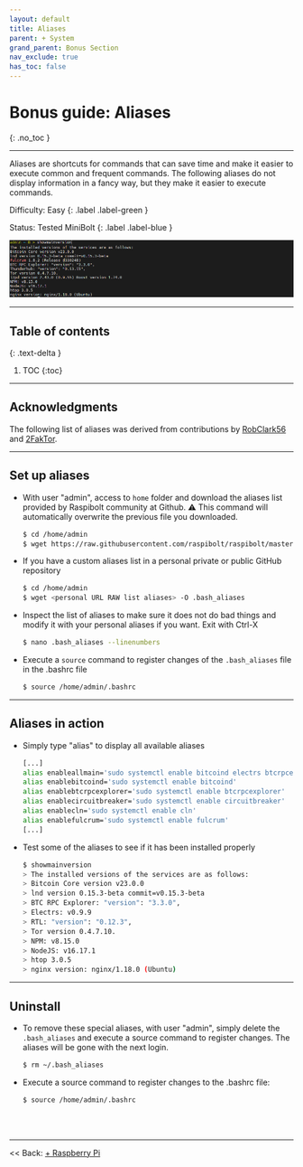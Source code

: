 ```yaml
---
layout: default
title: Aliases
parent: + System
grand_parent: Bonus Section
nav_exclude: true
has_toc: false
---
```

<!-- markdownlint-disable MD014 MD022 MD025 MD033 MD040 -->

# Bonus guide: Aliases

{: .no_toc }

---

Aliases are shortcuts for commands that can save time and make it easier to execute common and frequent commands. The following aliases do not display information in a fancy way, but they make it easier to execute commands.

Difficulty: Easy
{: .label .label-green }

Status: Tested MiniBolt
{: .label .label-blue }

![alias](../../../images/aliases-demo.png)

---

## Table of contents
{: .text-delta }

1. TOC
{:toc}

---

## Acknowledgments

The following list of aliases was derived from contributions by [RobClark56](https://github.com/robclark56) and [2FakTor](https://github.com/twofaktor).

---

## Set up aliases

* With user "admin", access to `home` folder and download the aliases list provided by Raspibolt community at Github. ⚠️ This command will automatically overwrite the previous file you downloaded.

  ```sh
  $ cd /home/admin
  $ wget https://raw.githubusercontent.com/raspibolt/raspibolt/master/resources/.bash_aliases -O .bash_aliases
  ```

* If you have a custom aliases list in a personal private or public GitHub repository

  ```sh
  $ cd /home/admin
  $ wget <personal URL RAW list aliases> -O .bash_aliases
  ```

* Inspect the list of aliases to make sure it does not do bad things and modify it with your personal aliases if you want. Exit with Ctrl-X

  ```sh
  $ nano .bash_aliases --linenumbers
  ```

* Execute a `source` command to register changes of the `.bash_aliases` file in the .bashrc file

  ```sh
  $ source /home/admin/.bashrc 
  ```

---

## Aliases in action

* Simply type "alias" to display all available aliases

  ```sh
  [...]
  alias enableallmain='sudo systemctl enable bitcoind electrs btcrpcexplorer lnd rtl scb-backup'
  alias enablebitcoind='sudo systemctl enable bitcoind'
  alias enablebtcrpcexplorer='sudo systemctl enable btcrpcexplorer'
  alias enablecircuitbreaker='sudo systemctl enable circuitbreaker'
  alias enablecln='sudo systemctl enable cln'
  alias enablefulcrum='sudo systemctl enable fulcrum'
  [...]
  ```

* Test some of the aliases to see if it has been installed properly

  ```sh
  $ showmainversion
  > The installed versions of the services are as follows:
  > Bitcoin Core version v23.0.0
  > lnd version 0.15.3-beta commit=v0.15.3-beta
  > BTC RPC Explorer: "version": "3.3.0",
  > Electrs: v0.9.9
  > RTL: "version": "0.12.3",
  > Tor version 0.4.7.10.
  > NPM: v8.15.0
  > NodeJS: v16.17.1
  > htop 3.0.5
  > nginx version: nginx/1.18.0 (Ubuntu)
  ```

---

## Uninstall

* To remove these special aliases, with user "admin", simply delete the `.bash_aliases` and execute a source command to register changes. The aliases will be gone with the next login.

  ```sh
  $ rm ~/.bash_aliases
  ```

* Execute a source command to register changes to the .bashrc file:

  ```sh
  $ source /home/admin/.bashrc 
  ```

<br /><br />

---

<< Back: [+ Raspberry Pi](index.md)

